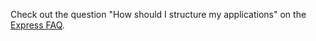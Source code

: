 Check out the question "How should I structure my applications" on the [Express FAQ](http://expressjs.com/faq.html).